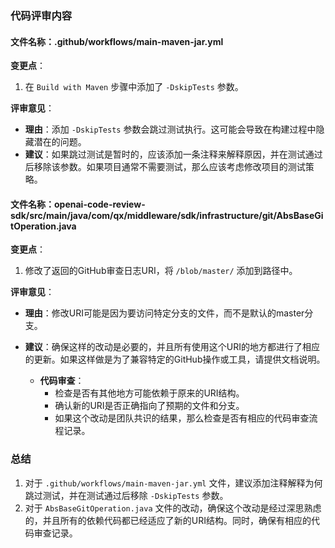 ### 代码评审内容

#### 文件名称：.github/workflows/main-maven-jar.yml

**变更点**：

1. 在 `Build with Maven` 步骤中添加了 `-DskipTests` 参数。

**评审意见**：

- **理由**：添加 `-DskipTests` 参数会跳过测试执行。这可能会导致在构建过程中隐藏潜在的问题。
- **建议**：如果跳过测试是暂时的，应该添加一条注释来解释原因，并在测试通过后移除该参数。如果项目通常不需要测试，那么应该考虑修改项目的测试策略。

#### 文件名称：openai-code-review-sdk/src/main/java/com/qx/middleware/sdk/infrastructure/git/AbsBaseGitOperation.java

**变更点**：

1. 修改了返回的GitHub审查日志URI，将 `/blob/master/` 添加到路径中。

**评审意见**：

- **理由**：修改URI可能是因为要访问特定分支的文件，而不是默认的master分支。
- **建议**：确保这样的改动是必要的，并且所有使用这个URI的地方都进行了相应的更新。如果这样做是为了兼容特定的GitHub操作或工具，请提供文档说明。
  
  - **代码审查**：
    - 检查是否有其他地方可能依赖于原来的URI结构。
    - 确认新的URI是否正确指向了预期的文件和分支。
    - 如果这个改动是团队共识的结果，那么检查是否有相应的代码审查流程记录。

### 总结

1. 对于 `.github/workflows/main-maven-jar.yml` 文件，建议添加注释解释为何跳过测试，并在测试通过后移除 `-DskipTests` 参数。
2. 对于 `AbsBaseGitOperation.java` 文件的改动，确保这个改动是经过深思熟虑的，并且所有的依赖代码都已经适应了新的URI结构。同时，确保有相应的代码审查记录。